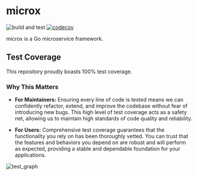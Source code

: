 # microx

![build and test](https://github.com/ndewet/microx/actions/workflows/go_build_and_test.yml/badge.svg) [![codecov](https://codecov.io/github/ndewet/microx/branch/main/graph/badge.svg?token=7QBUP8QMU5)](https://codecov.io/github/ndewet/microx)

microx is a Go microservice framework.

## Test Coverage

This repository proudly boasts 100% test coverage.

### Why This Matters

- **For Maintainers:** Ensuring every line of code is tested means we can confidently refactor, extend, and improve the codebase without fear of introducing new bugs. This high level of test coverage acts as a safety net, allowing us to maintain high standards of code quality and reliability.

- **For Users:** Comprehensive test coverage guarantees that the functionality you rely on has been thoroughly vetted. You can trust that the features and behaviors you depend on are robust and will perform as expected, providing a stable and dependable foundation for your applications.

![test_graph](https://codecov.io/github/ndewet/microx/graphs/sunburst.svg?token=7QBUP8QMU5)
